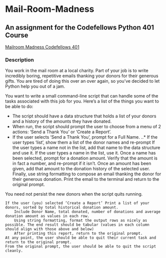 # Mail-Room-Madness

## An assignment for the Codefellows Python 401 Course

[Mailroom Madness Codefellows 401](https://codefellows.github.io/sea-python-401d7/assignments/mailroom_madness_2_building.html)


### Description

You work in the mail room at a local charity. Part of your job is to write incredibly boring, repetitive emails thanking your donors for their generous gifts. You are tired of doing this over an over again, so you’ve decided to let Python help you out of a jam.

You want to write a small command-line script that can handle some of the tasks associated with this job for you. Here’s a list of the things you want to be able to do:

*    The script should have a data structure that holds a list of your donors and a history of the amounts they have donated.
*    When run, the script should prompt the user to choose from a menu of 2 actions: ‘Send a Thank You’ or ‘Create a Report’.
*    If the user selects ‘Send a Thank You’, prompt for a Full Name.
..*        If the user types ‘list’, show them a list of the donor names and re-prompt
        If the user types a name not in the list, add that name to the data structure and use it.
        If the user types a name in the list, use it.
        Once a name has been selected, prompt for a donation amount.
        Verify that the amount is in fact a number, and re-prompt if it isn’t.
        Once an amount has been given, add that amount to the donation history of the selected user.
        Finally, use string formatting to compose an email thanking the donor for their generous donation. Print the email to the terminal and return to the original prompt.

You need not persist the new donors when the script quits running.

    If the user (you) selected ‘Create a Report’ Print a list of your donors, sorted by total historical donation amount.
        Include Donor Name, total donated, number of donations and average donation amount as values in each row.
        Using string formatting, format the output rows as nicely as possible. The end result should be tabular (values in each column should align with those above and below)
        After printing this report, return to the original prompt.
    At any point, the user should be able to quit their current task and return to the original prompt.
    From the original prompt, the user should be able to quit the script cleanly.

